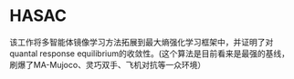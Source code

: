# HASAC

该工作将多智能体镜像学习方法拓展到最大熵强化学习框架中，并证明了对quantal response equilibrium的收敛性。(这个算法是目前看来是最强的基线，刷爆了MA-Mujoco、灵巧双手、飞机对抗等一众环境）
